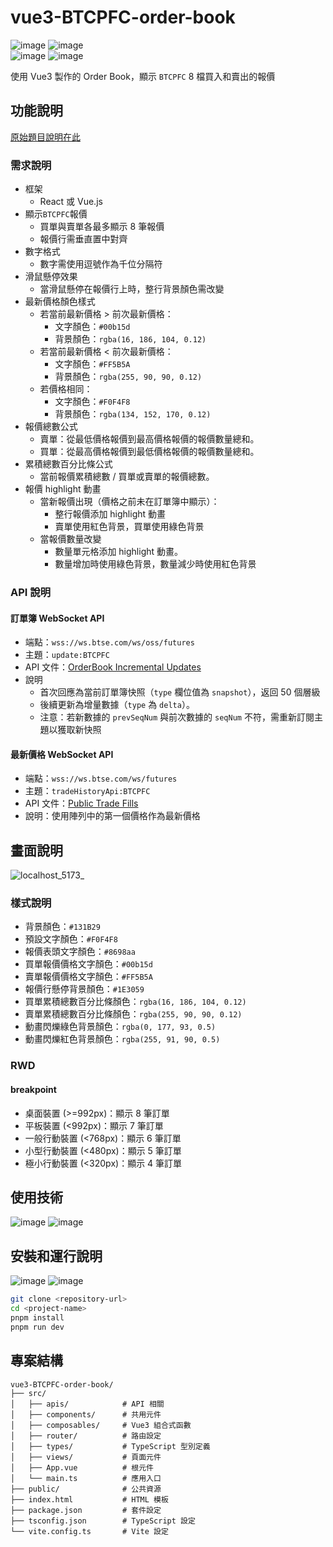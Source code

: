 # vue3-BTCPFC-order-book

![image](https://img.shields.io/badge/node-v22.13.1-green.svg) 
![image](https://img.shields.io/badge/vue-v3.5.13-brightgreen.svg)   
![image](https://img.shields.io/badge/typescript-blue.svg) ![image](https://img.shields.io/badge/pnpm-985F2A.svg) 

使用 Vue3 製作的 Order Book，顯示 `BTCPFC` 8 檔買入和賣出的報價

## 功能說明
[原始題目說明在此](https://serious-lynx-a67.notion.site/Order-Book-38158d30a1f8415f9823f2c7d7e5d5a1)

### 需求說明
- 框架
  - React 或 Vue.js
- 顯示`BTCPFC`報價
  - 買單與賣單各最多顯示 8 筆報價
  - 報價行需垂直置中對齊
- 數字格式
  - 數字需使用逗號作為千位分隔符
- 滑鼠懸停效果
  - 當滑鼠懸停在報價行上時，整行背景顏色需改變
- 最新價格顏色樣式
  - 若當前最新價格 > 前次最新價格：
    - 文字顏色：`#00b15d`
    - 背景顏色：`rgba(16, 186, 104, 0.12)`
  - 若當前最新價格 < 前次最新價格：
    - 文字顏色：`#FF5B5A`
    - 背景顏色：`rgba(255, 90, 90, 0.12)`
  - 若價格相同：
    - 文字顏色：`#F0F4F8`
    - 背景顏色：`rgba(134, 152, 170, 0.12)`
- 報價總數公式
  - 賣單：從最低價格報價到最高價格報價的報價數量總和。
  - 買單：從最高價格報價到最低價格報價的報價數量總和。
- 累積總數百分比條公式
  - 當前報價累積總數 / 買單或賣單的報價總數。
- 報價 highlight 動畫
  - 當新報價出現（價格之前未在訂單簿中顯示）：
    - 整行報價添加 highlight 動畫
    - 賣單使用紅色背景，買單使用綠色背景
  - 當報價數量改變
    - 數量單元格添加 highlight 動畫。
    - 數量增加時使用綠色背景，數量減少時使用紅色背景

### API 說明
#### 訂單簿 WebSocket API
- 端點：`wss://ws.btse.com/ws/oss/futures`
- 主題：`update:BTCPFC`
- API 文件：[OrderBook Incremental Updates](https://btsecom.github.io/docs/futures/en/#orderbook-incremental-updates)
- 說明
  - 首次回應為當前訂單簿快照（`type` 欄位值為 `snapshot`），返回 50 個層級
  - 後續更新為增量數據（`type` 為 `delta`）。
  - 注意：若新數據的 `prevSeqNum` 與前次數據的 `seqNum` 不符，需重新訂閱主題以獲取新快照

####  最新價格 WebSocket API
- 端點：`wss://ws.btse.com/ws/futures`
- 主題：`tradeHistoryApi:BTCPFC`
- API 文件：[Public Trade Fills](https://btsecom.github.io/docs/futures/en/#public-trade-fills)
- 說明：使用陣列中的第一個價格作為最新價格

## 畫面說明
![localhost_5173_](https://github.com/user-attachments/assets/67c7d548-b9e5-4fd4-a089-63aa5d57a030)

### 樣式說明
- 背景顏色：`#131B29`
- 預設文字顏色：`#F0F4F8`
- 報價表頭文字顏色：`#8698aa`
- 買單報價價格文字顏色：`#00b15d`
- 賣單報價價格文字顏色：`#FF5B5A`
- 報價行懸停背景顏色：`#1E3059`
- 買單累積總數百分比條顏色：`rgba(16, 186, 104, 0.12)`
- 賣單累積總數百分比條顏色：`rgba(255, 90, 90, 0.12)`
- 動畫閃爍綠色背景顏色：`rgba(0, 177, 93, 0.5)`
- 動畫閃爍紅色背景顏色：`rgba(255, 91, 90, 0.5)`
### RWD
#### breakpoint
- 桌面裝置 (>=992px)：顯示 8 筆訂單
- 平板裝置 (<992px)：顯示 7 筆訂單
- 一般行動裝置 (<768px)：顯示 6 筆訂單
- 小型行動裝置 (<480px)：顯示 5 筆訂單
- 極小行動裝置 (<320px)：顯示 4 筆訂單

## 使用技術
![image](https://img.shields.io/badge/vue-v3.5.13-brightgreen.svg) ![image](https://img.shields.io/badge/typescript-blue.svg)  

## 安裝和運行說明
![image](https://img.shields.io/badge/node-v22.13.1-green.svg) ![image](https://img.shields.io/badge/pnpm-985F2A.svg) 
```bash
git clone <repository-url>
cd <project-name>
pnpm install
pnpm run dev
```

## 專案結構
```tree
vue3-BTCPFC-order-book/
├── src/
│   ├── apis/            # API 相關
│   ├── components/      # 共用元件
│   ├── composables/     # Vue3 組合式函數
│   ├── router/          # 路由設定
│   ├── types/           # TypeScript 型別定義
│   ├── views/           # 頁面元件
│   ├── App.vue          # 根元件
│   └── main.ts          # 應用入口
├── public/              # 公共資源
├── index.html           # HTML 模板
├── package.json         # 套件設定
├── tsconfig.json        # TypeScript 設定
└── vite.config.ts       # Vite 設定
```
